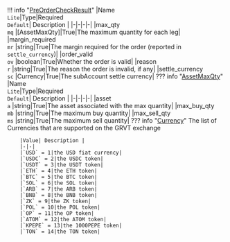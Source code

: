 !!! info "[PreOrderCheckResult](/../../schemas/pre_order_check_result)"
    |Name<br>`Lite`|Type|Required<br>`Default`| Description |
    |-|-|-|-|
    |max_qty<br>`mq` |[AssetMaxQty]|True|The maximum quantity for each leg|
    |margin_required<br>`mr` |string|True|The margin required for the order (reported in `settle_currency`)|
    |order_valid<br>`ov` |boolean|True|Whether the order is valid|
    |reason<br>`r` |string|True|The reason the order is invalid, if any|
    |settle_currency<br>`sc` |Currency|True|The subAccount settle currency|
    ??? info "[AssetMaxQty](/../../schemas/asset_max_qty)"
        |Name<br>`Lite`|Type|Required<br>`Default`| Description |
        |-|-|-|-|
        |asset<br>`a` |string|True|The asset associated with the max quantity|
        |max_buy_qty<br>`mb` |string|True|The maximum buy quantity|
        |max_sell_qty<br>`ms` |string|True|The maximum sell quantity|
    ??? info "[Currency](/../../schemas/currency)"
        The list of Currencies that are supported on the GRVT exchange<br>

        |Value| Description |
        |-|-|
        |`USD` = 1|the USD fiat currency|
        |`USDC` = 2|the USDC token|
        |`USDT` = 3|the USDT token|
        |`ETH` = 4|the ETH token|
        |`BTC` = 5|the BTC token|
        |`SOL` = 6|the SOL token|
        |`ARB` = 7|the ARB token|
        |`BNB` = 8|the BNB token|
        |`ZK` = 9|the ZK token|
        |`POL` = 10|the POL token|
        |`OP` = 11|the OP token|
        |`ATOM` = 12|the ATOM token|
        |`KPEPE` = 13|the 1000PEPE token|
        |`TON` = 14|the TON token|
